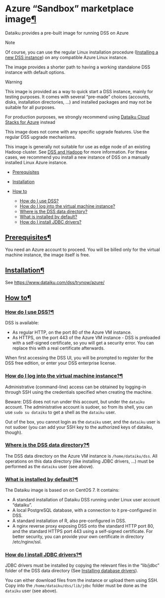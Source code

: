 Azure “Sandbox” marketplace image[¶](#azure-sandbox-marketplace-image "Permalink to this heading")
==================================================================================================


Dataiku provides a pre\-built image for running DSS on Azure



Note


Of course, you can use the regular Linux installation procedure ([Installing a new DSS instance](../custom/initial-install.html)) on any compatible Azure Linux instance.


The image provides a shorter path to having a working standalone DSS instance
with default options.




Warning


This image is provided as a way to quick start a DSS instance, mainly for testing purposes.
It comes with several “pre\-made” choices (accounts, disks, installation directories, …) and installed packages and may not be suitable for all purposes.


For production purposes, we strongly recommend using [Dataiku Cloud Stacks for Azure](../cloudstacks-azure/index.html) instead


This image does not come with any specific upgrade features. Use the regular DSS upgrade mechanisms.


This image is generally not suitable for use as edge node of an existing Hadoop cluster. See [DSS and Hadoop](../../hadoop/index.html) for more information. For these cases, we recommend you install a new instance of DSS on a manually installed Linux Azure instance.




* [Prerequisites](#prerequisites)
* [Installation](#installation)
* [How to](#how-to)


	+ [How do I use DSS?](#how-do-i-use-dss)
	+ [How do I log into the virtual machine instance?](#how-do-i-log-into-the-virtual-machine-instance)
	+ [Where is the DSS data directory?](#where-is-the-dss-data-directory)
	+ [What is installed by default?](#what-is-installed-by-default)
	+ [How do I install JDBC drivers?](#how-do-i-install-jdbc-drivers)




[Prerequisites](#id1)[¶](#prerequisites "Permalink to this heading")
--------------------------------------------------------------------


You need an Azure account to proceed. You will be billed only for the virtual machine instance, the image itself is free.




[Installation](#id2)[¶](#installation "Permalink to this heading")
------------------------------------------------------------------


See <https://www.dataiku.com/dss/trynow/azure/>




[How to](#id3)[¶](#how-to "Permalink to this heading")
------------------------------------------------------



### [How do I use DSS?](#id4)[¶](#how-do-i-use-dss "Permalink to this heading")


DSS is available:


* As regular HTTP, on the port 80 of the Azure VM instance.
* As HTTPS, on the port 443 of the Azure VM instance \- DSS is preloaded with a self\-signed certificate, so you will get a security error. You can replace this with a real certificate afterwards.


When first accessing the DSS UI, you will be prompted to register for the DSS free edition, or enter your DSS enterprise license.




### [How do I log into the virtual machine instance?](#id5)[¶](#how-do-i-log-into-the-virtual-machine-instance "Permalink to this heading")


Administrative (command\-line) access can be obtained by logging\-in through SSH using the credentials specified when creating the machine.


Beware: DSS does not run under this account, but under the `dataiku` account.
The administrative account is sudoer, so from its shell, you can use `sudo su dataiku` to get a shell as the `dataiku` user.


Out of the box, you cannot login as the `dataiku` user, and the `dataiku` user is not sudoer (you can add your SSH key to the authorized keys of dataiku, though).




### [Where is the DSS data directory?](#id6)[¶](#where-is-the-dss-data-directory "Permalink to this heading")


The DSS data directory on the Azure VM instance is `/home/dataiku/dss`. All operations on this data directory (like installing JDBC drivers, …) must be performed as the `dataiku` user (see above).




### [What is installed by default?](#id7)[¶](#what-is-installed-by-default "Permalink to this heading")


The Dataiku image is based on on CentOS 7\. It contains:


* A standard installation of Dataiku DSS running under Linux user account “dataiku”.
* A local PostgreSQL database, with a connection to it pre\-configured in DSS.
* A standard installation of R, also pre\-configured in DSS.
* A nginx reverse proxy exposing DSS onto the standard HTTP port 80, and the standard HTTPS port 443 using a self\-signed certificate. For better security, you can provide your own certificate in directory /etc/nginx/ssl.




### [How do I install JDBC drivers?](#id8)[¶](#how-do-i-install-jdbc-drivers "Permalink to this heading")


JDBC drivers must be installed by copying the relevant files in the “lib/jdbc” folder of the DSS data directory (See [Installing database drivers](../custom/jdbc.html)).


You can either download files from the instance or upload them using SSH. Copy into the `/home/dataiku/dss/lib/jdbc` folder must be done as the `dataiku` user (see above).